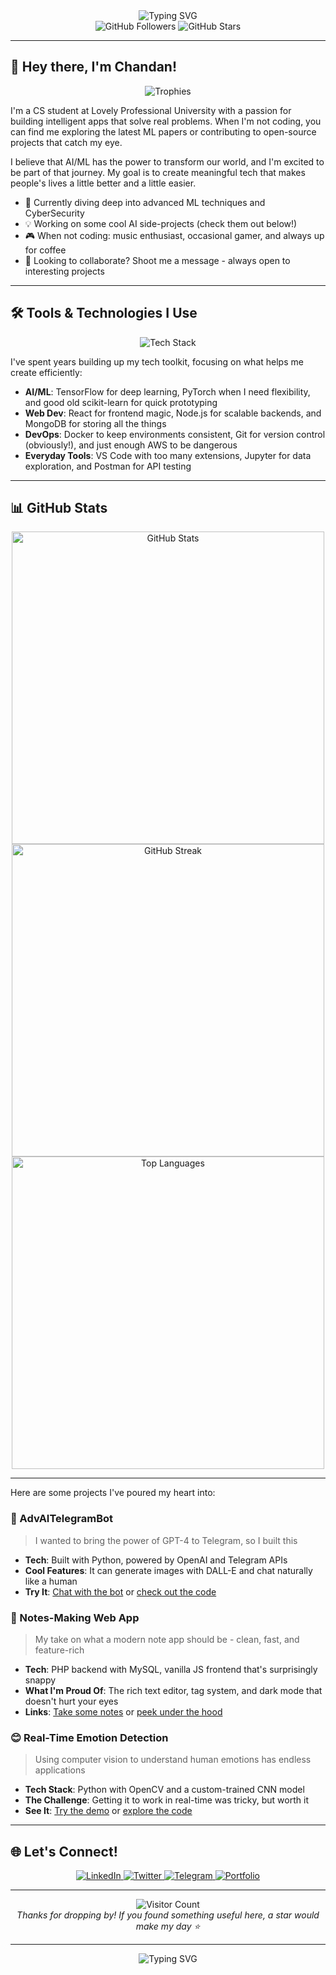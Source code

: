 <div align="center">
  <img src="https://readme-typing-svg.herokuapp.com?font=Fira+Code&weight=600&size=32&pause=1000&color=4F46E5&center=true&vCenter=true&width=600&height=100&lines=Chandan+Singh;AI/ML+Enthusiast;Full+Stack+Developer;Open+Source+Contributor" alt="Typing SVG">
</div>

<div align="center">

  <img src="https://img.shields.io/github/followers/TechyCSR?label=Followers&style=social" alt="GitHub Followers" />
  <img src="https://img.shields.io/github/stars/TechyCSR?label=Stars&style=social" alt="GitHub Stars" />
</div>

---

## 👋 Hey there, I'm Chandan!

<div align="center">
  <img src="https://github-profile-trophy.vercel.app/?username=TechyCSR&theme=radical&no-frame=true&no-bg=true&margin-w=4&row=1" alt="Trophies" />
</div>

I'm a CS student at Lovely Professional University with a passion for building intelligent apps that solve real problems. When I'm not coding, you can find me exploring the latest ML papers or contributing to open-source projects that catch my eye.

I believe that AI/ML has the power to transform our world, and I'm excited to be part of that journey. My goal is to create meaningful tech that makes people's lives a little better and a little easier.

- 🌱 Currently diving deep into advanced ML techniques and CyberSecurity
- 💡 Working on some cool AI side-projects (check them out below!)
- 🎮 When not coding: music enthusiast, occasional gamer, and always up for coffee
- 🤝 Looking to collaborate? Shoot me a message - always open to interesting projects

---

## 🛠️ Tools & Technologies I Use

<div align="center">
  <img src="https://skillicons.dev/icons?i=python,javascript,react,nodejs,html,css,git,docker,linux,aws&perline=5" alt="Tech Stack" />
</div>

I've spent years building up my tech toolkit, focusing on what helps me create efficiently:

- **AI/ML**: TensorFlow for deep learning, PyTorch when I need flexibility, and good old scikit-learn for quick prototyping
- **Web Dev**: React for frontend magic, Node.js for scalable backends, and MongoDB for storing all the things
- **DevOps**: Docker to keep environments consistent, Git for version control (obviously!), and just enough AWS to be dangerous
- **Everyday Tools**: VS Code with too many extensions, Jupyter for data exploration, and Postman for API testing

---

## 📊 GitHub Stats

<div align="center">
  <img src="https://github-readme-stats.vercel.app/api?username=TechyCSR&show_icons=true&theme=radical&include_all_commits=true&hide_border=true&count_private=true&custom_title=GitHub+Stats" alt="GitHub Stats" width="500" />
</div>

<div align="center">
  <a href="https://techycsr.me"><img src="https://streak.techycsr.me/?user=techycsr&theme=radical" alt="GitHub Streak" width="500" /></a>
</div>

<div align="center">
  <img src="https://github-readme-stats.vercel.app/api/top-langs/?username=TechyCSR&layout=compact&theme=radical&hide_border=true&langs_count=8&hide=jupyter%20notebook" alt="Top Languages" width="500" />
</div>

---


Here are some projects I've poured my heart into:

### 🤖 AdvAITelegramBot
> I wanted to bring the power of GPT-4 to Telegram, so I built this
- **Tech**: Built with Python, powered by OpenAI and Telegram APIs
- **Cool Features**: It can generate images with DALL-E and chat naturally like a human
- **Try It**: [Chat with the bot](https://t.me/AdvChatGptBot) or [check out the code](https://github.com/TechyCSR/AdvAITelegramBot)

### 📝 Notes-Making Web App
> My take on what a modern note app should be - clean, fast, and feature-rich
- **Tech**: PHP backend with MySQL, vanilla JS frontend that's surprisingly snappy
- **What I'm Proud Of**: The rich text editor, tag system, and dark mode that doesn't hurt your eyes
- **Links**: [Take some notes](https://notes.synergize.co/) or [peek under the hood](https://github.com/TechyCSR/Notes-Making-Web-App)

### 😊 Real-Time Emotion Detection
> Using computer vision to understand human emotions has endless applications
- **Tech Stack**: Python with OpenCV and a custom-trained CNN model
- **The Challenge**: Getting it to work in real-time was tricky, but worth it
- **See It**: [Try the demo](https://realtime-emotion-detection.streamlit.app/) or [explore the code](https://github.com/TechyCSR/Real-Time-Emotion-Detection)

---

## 🌐 Let's Connect!

<div align="center">
  <a href="https://www.linkedin.com/in/techycsr">
    <img src="https://img.shields.io/badge/LinkedIn-0077B5?style=for-the-badge&logo=linkedin&logoColor=white" alt="LinkedIn" />
  </a>
  <a href="https://twitter.com/techycsr">
    <img src="https://img.shields.io/badge/Twitter-1DA1F2?style=for-the-badge&logo=twitter&logoColor=white" alt="Twitter" />
  </a>
  <a href="https://t.me/techycsr">
    <img src="https://img.shields.io/badge/Telegram-2CA5E0?style=for-the-badge&logo=telegram&logoColor=white" alt="Telegram" />
  </a>
  <a href="https://techycsr.me">
    <img src="https://img.shields.io/badge/Portfolio-4F46E5?style=for-the-badge&logo=About.me&logoColor=white" alt="Portfolio" />
  </a>
</div>

---

<div align="center">
  <img src="https://profile-counter.glitch.me/{TechyCSR}/count.svg" alt="Visitor Count" />
  <br>
  <em>Thanks for dropping by! If you found something useful here, a star would make my day ⭐</em>
</div>

---

<div align="center">
  <img src="https://readme-typing-svg.herokuapp.com?font=Fira+Code&weight=600&size=24&pause=1000&color=4F46E5&center=true&vCenter=true&width=600&height=50&lines=Let's+build+something+awesome+together!" alt="Typing SVG">
</div>
